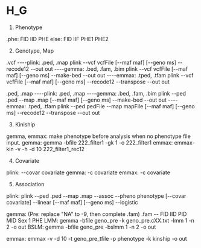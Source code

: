 # H_G

1. Phenotype

.phe:   FID IID PHE
else:   FID IIF PHE1 PHE2


2. Genotype, Map

.vcf        ----plink: .ped, .map           plink --vcf vcfFile [--maf maf] [--geno ms] --recode12 --out out
            ----gemma: .bed, .fam, .bim     plink --vcf vcfFile [--maf maf] [--geno ms] --make-bed --out out
            ----emmax: .tped, .tfam         plink --vcf vcfFile [--maf maf] [--geno ms] --recode12 --transpose --out out

.ped, .map  ----plink: .ped, .map
            ----gemma: .bed, .fam, .bim     plink --ped .ped --map .map [--maf maf] [--geno ms] --make-bed --out out
            ----emmax: .tped, .tfam         plink --ped pedFile --map mapFile [--maf maf] [--geno ms] --recode12 --transpose --out out

3. Kiniship

gemma, emmax: make phenotype before analysis when no phenotype file input.
gemma: gemma -bfile 222_filter1 -gk 1 -o 222_filter1
emmax: emmax-kin -v -h -d 10 222_filter1_rec12 

4. Covariate

plink: --covar  covariate
gemma: -c       covariate
emmax: -c       covariate

5. Association

plink: plink --ped .ped --map .map --assoc --pheno phenotype [--covar covariate] --linear   [--maf maf] [--geno ms]
                                                                                 --logistic

gemma: (Pre: replace "NA" to -9, then complete .fam)    .fam -- FID IID PID MID Sex 1 PHE
    LMM:    gemma -bfile geno_pre -k geno_pre.cXX.txt -lmm 1 -n 2 -o out
    BSLM:   gemma -bfile geno_pre -bslmm 1 -n 2 -o out

emmax: emmax -v -d 10 -t geno_pre_tfile -p phenotype -k kinship -o out
